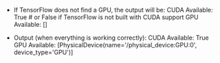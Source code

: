 - If TensorFlow does not find a GPU, the output will be:
CUDA Available: True  # or False if TensorFlow is not built with CUDA support
GPU Available: []

- Output (when everything is working correctly):
CUDA Available: True
GPU Available: [PhysicalDevice(name='/physical_device:GPU:0', device_type='GPU')]
